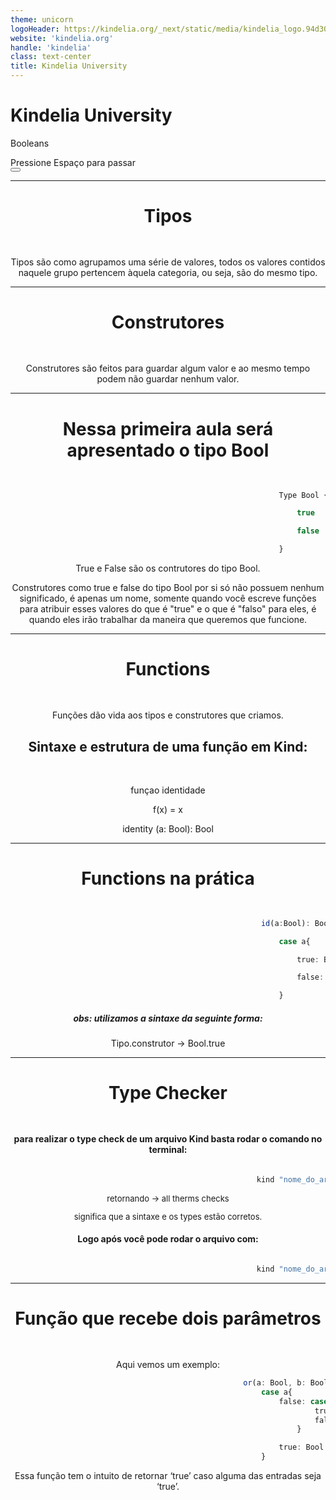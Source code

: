 ```yaml
---
theme: unicorn
logoHeader: https://kindelia.org/_next/static/media/kindelia_logo.94d30f0d.svg
website: 'kindelia.org'
handle: 'kindelia'
class: text-center
title: Kindelia University
---
```


# Kindelia University

Booleans

<div class="pt-12">
  <span @click="$slidev.nav.next" class="px-2 py-1 rounded cursor-pointer" hover="bg-white bg-opacity-10">
    Pressione Espaço para passar
     <carbon:arrow-right class="inline"/>
  </span>
</div>

<div class="abs-br m-6 flex gap-2">
  <button @click="$slidev.nav.openInEditor()" title="Open in Editor" class="text-xl icon-btn opacity-50 !border-none !hover:text-white">
    <carbon:edit />
  </button>
  <a href="https://github.com/Kindelia/slides" target="_blank" alt="GitHub"
    class="text-xl icon-btn opacity-50 !border-none !hover:text-white">
    <carbon-logo-github />
  </a>
</div>

---

<h1 style="text-align: center; margin-bottom: 3rem;">Tipos</h1>


<p style="text-align: center;">
    Tipos são como agrupamos uma série de valores, todos os valores contidos naquele grupo pertencem àquela categoria, ou seja, são do mesmo tipo.
</p>

---

<h1 style="text-align: center; margin-bottom: 3rem;">Construtores</h1>

<p style="text-align: center;">
   Construtores são feitos para guardar algum valor e ao mesmo tempo podem não guardar nenhum valor.
</p>

---

<h1 style="text-align: center; margin-bottom: 3rem;">Nessa primeira aula será apresentado o tipo Bool</h1>

```ts {all|1|1-3|}
                                                            Type Bool {

                                                                true

                                                                false

                                                            }
```

<p style="text-align: center;">True e False são os contrutores do tipo Bool.</p>

<p style="text-align: center;">Construtores como true e false do tipo Bool por si só não possuem nenhum significado, é apenas um nome, somente quando você escreve funções para atribuir esses valores do que é "true" e o que é "falso" para eles, é quando eles irão trabalhar da maneira que queremos que funcione. </p>

---

<h1 style="text-align: center; margin-bottom: 3rem;">Functions</h1>

<p style="text-align: center;">Funções dão vida aos tipos e construtores que criamos.</p>

<h2 style="text-align: center; margin-bottom: 3rem;">Sintaxe e estrutura de uma função em Kind:</h2>

<p style="text-align: center;"> funçao identidade </p>
<p style="text-align: center;"> f(x) = x  </p>
<p style="text-align: center;"> identity (a: Bool): Bool </p>


---

<h1 style="text-align: center; margin-bottom: 3rem;">Functions na prática</h1>

```ts {all|1|1-3|}
                                                        id(a:Bool): Bool

                                                            case a{

                                                                true: Bool.true

                                                                false: Bool.false

                                                            }

```

<h5 style="text-align: center;">obs: utilizamos a sintaxe da seguinte forma:</h5>
<p style="text-align: center;"> Tipo.construtor -> Bool.true </p>

---

<h1 style="text-align: center; margin-bottom: 3rem;">Type Checker</h1>

<h4 style="text-align: center;"> para realizar o type check de um arquivo Kind basta rodar o comando no terminal: </h4>

```ts {}

                                                       kind "nome_do_arquivo".kind

```

<p style="text-align: center; font-size: 13px;"> retornando -> all therms checks</p>
<p style="text-align: center; font-size: 13px;"> significa que a sintaxe e os types estão corretos.</p>

<h4 style="text-align: center;"> Logo após você pode rodar o arquivo com: </h4>

```ts {}

                                                       kind "nome_do_arquivo" --run

```

---

<h1 style="text-align: center; margin-bottom: 3rem;">Função que recebe dois parâmetros</h1>

<p style="text-align: center;"> Aqui vemos um exemplo: </p>

```ts {all|2-9|3-8|3-6|4-5|8|all}
                                                    or(a: Bool, b: Bool): Bool
                                                        case a{ 
                                                            false: case b {
                                                                    true: Bool.true
                                                                    false: Bool.false
                                                                }

                                                            true: Bool.true
                                                        }

```

<p style="text-align: center;"> Essa função tem o intuito de retornar ‘true’ caso alguma das entradas seja ‘true’. </p>